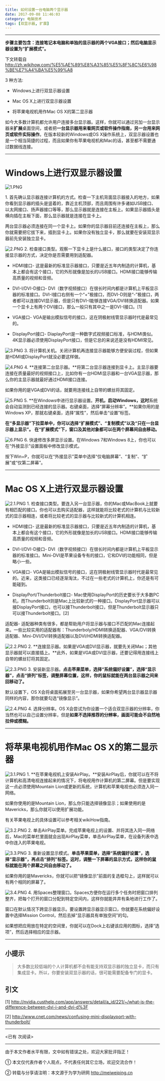 ```yaml
---
title: 如何设置一台电脑两个显示器
date: 2017-09-08 11:46:03
category: 电脑技术
tags: [双显示器, 扩展]
---
```


---

**步骤主要包含：连接笔记本电脑和单独的显示器的两个VGA接口；然后电脑显示器设置为“扩展模式”。**

下文转载自 http://zh.wikihow.com/%E5%AE%89%E8%A3%85%E5%8F%8C%E6%98%BE%E7%A4%BA%E5%99%A8 

3 种方法:

- Windows上进行双显示器设置

- Mac OS X上进行双显示器设置

- 将苹果电视机用作Mac OS X的第二显示器

如今大多数计算机都允许用户连接多台显示器。这样，你就可以通过另加一台显示器来**扩展**桌面空间，或者把**一台显示器用来看网页或软件操作指南，另一台用来网页或软件实际操作**。在版本较新的Windows或OS X操作系统上，双显示器设置也是一个相当简捷的过程，而且如果你有苹果电视机和Mac的话，甚至都不需要通过数据线连接。

<!-- more -->

---

# Windows上进行双显示器设置 #


![1.PNG](https://ooo.0o0.ooo/2017/09/08/59b207918184e.png)

1\. 首先确认显示器连接计算机的方式。检查一下主机背面显示器接入的地方，如果你看到显示器的插头是竖着的，靠近主机顶部，而且周围有许多诸如USB接口、以太网接口、扬声器接口等等，那么显示器就是连接在主板上。如果显示器插头是横向插在主板下面，那么显示器就是连接在显卡上。

两台显示器必须连接在同一个显卡上。如果你的显示器目前还连接在主板上，那么你就需要把它拔下来，插到显卡上。如果你没有独立显卡，那么就要在安装双显示器前先安装独立显卡。

![2.PNG](https://ooo.0o0.ooo/2017/09/08/59b20791eec4a.png)
2\. 检查接口类型。观察一下显卡上是什么接口，接口的类型决定了你连接显示器的方式，决定你是否需要用到适配器。

- HDMI接口- 这是最新的标准显示器接口，只要是近五年内制造的计算机，基本上都会有这个接口，它的外形就像是加长的USB接口。HDMI接口能够传输高质量的视频和音频。

- DVI-I/DVI-D接口- DVI（数字视频接口）在很长时间内都是计算机上平板显示器的标准接口。DVI-I接口右侧有一个“+”极接口，而DVI-D则是“-”极接口，两者都可以连接DVI显示器，但是只有DVI-I能够连接VGA/DVI转换适配器。如果一个显卡上有两个DVI接口，那么一般只有其中之一是DVI-I接口。[1]

- VGA接口- VGA是输出模拟信号的接口，这在阴极射线管显示器时代是最常见的。

- DisplayPort接口- DiaplayPort是一种数字式视频接口标准，与HDMI类似。4K显示器必须使用DisplayPort接口，但是它总的来说还是没有HDMI常见。


![3.PNG](https://ooo.0o0.ooo/2017/09/08/59b20792308f8.png)
3\. 将计算机关机。关闭计算机再连接显示器能够方便安装过程，但如果是HDMI或DisplayPort就没必要这样做。

![4.PNG](https://ooo.0o0.ooo/2017/09/08/59b20791d01af.png)
4\. **连接第二台显示器。**将第二台显示器连接到显卡上。主显示器要连接在质量最好的视频接口上，比如你有一台HDMI显示器和一台VGA显示器，那么你的主显示器就最好通过HDMI接口连接。

如果你用的是VGA或DVI的话，就要用连接线上自带的螺丝将其固定。


![5.PNG](https://ooo.0o0.ooo/2017/09/08/59b207924eb27.png)
5\. **在Windows中进行显示器设置。**开机，启动Windows，这时**系统会自动监测到已经连接的显示器。右键桌面，选择“屏幕分辨率”。**如果你用的是Windows XP，那就右键桌面，选择“属性”，然后单击“设置”标签。

**在“多显示器”下拉菜单中，你可以选择“扩展模式”、“复制模式”以及“只在一台显示器上显示”。**
**在“扩展模式”下，窗口及其他对象都可以在两个屏幕间自由移动。**

![6.PNG](https://ooo.0o0.ooo/2017/09/08/59b207921b449.png)
6\. 快速修改多屏显示设置。在Windows 7和Windows 8上，你也可以在“外接显示”设置面板中修改显示模式。

按下Win+P，你就可以在“外接显示”菜单中选择“仅电脑屏幕”、“复制”、“扩展”或“仅第二屏幕”。

---

# Mac OS X上进行双显示器设置 #


![2.1.PNG](https://ooo.0o0.ooo/2017/09/08/59b2087e84716.png)
1\. 检查接口类型。要连入另一台显示器，你的Mac或MacBook上就要有相匹配的接口。你也可以去购买适配器，这样就能将比较老式的计算机与比较新式的显示器相连，或者将比较老式的显示器与比较新式的计算机相连。

- HDMI接口- 这是最新的标准显示器接口，只要是近五年内制造的计算机，基本上都会有这个接口，它的外形就像是加长的USB接口。HDMI接口能够传输高质量的视频和音频。

- DVI-I/DVI-D接口- DVI（数字视频接口）在很长时间内都是计算机上平板显示器的标准接口。Mini-DVI是苹果设备专有的接口，它和DVI的功能相同，但是略小一些。

- VGA接口- VGA是输出模拟信号的接口，这在阴极射线管显示器时代是最常见的。近来，这类接口已经逐渐淘汰，不过在一些老式的计算机上，你还是有可能碰到。

- DisplayPort/Thunderbolt接口- Mac使用DisplayPort的历史要长于大多数PC机，而Thunderbolt则是Mac上比较新式的一种接口。DisplayPort显示器可以接DisplayPort接口，也可以接Thunderbolt接口，但是Thunderbolt显示器只可以接Thunderbolt接口。[2]

适配器- 适配器种类有很多，都是帮助用户将显示器与接口不匹配的Mac连接起来。一些比较实用的适配器有：Thunderboly/HDMI转换适配器、VGA/DVI转换适配器、Mini-DVI/DVI转换适配器以及DVI/HDMI转换适配器。

![2.2.PNG](https://ooo.0o0.ooo/2017/09/08/59b2087eb3116.png)
2\. **连接显示器。如果是VGA或DVI显示器，就要先关闭Mac；其他显示器就可以直接插上。**此外，如果是VGA或DVI显示器，还要记得用连接线上自带的螺丝钉将其固定。

![2.3.PNG](https://ooo.0o0.ooo/2017/09/08/59b2087e94d00.png)
3\. 安装新显示器。**点击苹果菜单，选择“系统偏好设置”，选择“显示器”，点击“排列”标签，调整屏幕位置，这样，你的鼠标就能在两台显示器之间来回移动了。**

默认设置下，OS X会将桌面拓展至另一台显示器，如果你希望两台显示器显示器同样的内容，那你就要勾选“镜像显示”。

![2.4.PNG](https://ooo.0o0.ooo/2017/09/08/59b2087e3b915.png)
4\. 选择分辨率。OS X会尝试为你设置一个适合双显示器的分辨率，你当然也可以自己设置分辨率，但是**如果不选择推荐的分辨率，画面可能会不自然地拉伸或模糊。**

---

# 将苹果电视机用作Mac OS X的第二显示器 #

![3.1.PNG](https://ooo.0o0.ooo/2017/09/08/59b209020adc4.png)
1\. **在苹果电视机上安装AirPlay。**安装AirPlay后，你就可以在不将计算机和高清电视连接起来的情况下，将电视用作计算机的第二屏幕。但是要实现这一点必须使用Mountain Lion或更新的系统，计算机和苹果电视也必须连入同一网络。

如果你使用的是Mountain Lion，那么你只能选择镜像显示；如果使用的是Mavericks，那么你就可以使用扩展功能。

有关苹果电视上的具体设置可以参考相关wikiHow指南。

![3.2.PNG](https://ooo.0o0.ooo/2017/09/08/59b20901d27c0.png)
2\. 单击AirPlay菜单。完成苹果电视上的设置、并将其连入同一网络后，Mac的菜单栏里面就会出现AirPlay菜单，单击AirPlay菜单，在设备列表中选中你连入的苹果电视。

![3.3.PNG](https://ooo.0o0.ooo/2017/09/08/59b2090243d96.png)
3\. 重新设置显示模式。**单击苹果菜单，选择“系统偏好设置”，选择“显示器”，再点击“排列”标签。这时，调整一下屏幕的显示方式，这样你的鼠标就能在两个屏幕之间自由移动了。**

如果你用的是Mavericks，你就可以把“镜像显示”前面的复选框勾上，这样就可以有两个相同的屏幕了。

![3.4.PNG](https://ooo.0o0.ooo/2017/09/08/59b20902405a5.png)
4\. 用Spaces整理窗口。Spaces方便你在运行多个任务时把窗口排列整齐，把每个打开的窗口分配到特定空间内，这样你就能井井有条地进行工作了。

窗口在默认情况下跨显示器显示。要设置跨显示器显示窗口，你就要在系统偏好设置中选择Mission Control，然后去掉“显示器具有单独空间”的勾。

如果想把应用放在特定的空间里，你就可以在Dock上右键该应用的图标，选择“选项”，然后选择相应的显示器。

---

## 小提示 ##

> 大多数比较低端的个人计算机都不会有能支持双显示器的独立显卡，而只有集成显卡。所以，你要安装双显示器的话，很可能需要配备专门的显卡。

## 引文 ##

[1] http://nvidia.custhelp.com/app/answers/detail/a_id/221/~/what-is-the-difference-between-dvi-i-and-dvi-d%3F

[2] http://www.cnet.com/news/confusing-mini-displayport-with-thunderbolt/



---

<span id="busuanzi_container_page_pv">
<已有 <span id="busuanzi_value_page_pv"></span> 次阅读>
</span>

---


由于本文作者水平有限，文中如有错误之处，欢迎大家批评指正！

① 本文仅代表作者个人观点，不代表任何其它立场，欢迎交流合作！

② 转载与分享请注明：本文源于为学为研网 http://meiweiping.cn